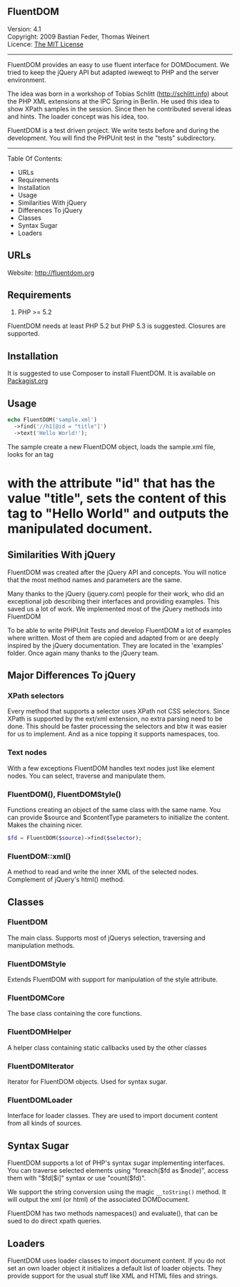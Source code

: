 ## FluentDOM

 Version: 4.1<br/>
 Copyright: 2009 Bastian Feder, Thomas Weinert<br/>
 Licence: [The MIT License](http://www.opensource.org/licenses/mit-license.php)<br/>

--------------------------------------------------------------------------------

FluentDOM provides an easy to use fluent interface for DOMDocument. We tried to
keep the jQuery API but adapted iweweqt to PHP and the server environment.

The idea was born in a workshop of Tobias Schlitt (http://schlitt.info) about
the PHP XML extensions at the IPC Spring in Berlin. He used this idea to show
XPath samples in the session. Since then he contributed several ideas and hints.
The loader concept was his idea, too.

FluentDOM is a test driven project. We write tests before and during the
development. You will find the PHPUnit test in the "tests" subdirectory.

--------------------------------------------------------------------------------

Table Of Contents:

 * URLs
 * Requirements
 * Installation
 * Usage
 * Similarities With jQuery
 * Differences To jQuery
 * Classes
 * Syntax Sugar
 * Loaders

## URLs

Website: http://fluentdom.org

## Requirements

1) PHP >= 5.2

FluentDOM needs at least PHP 5.2 but PHP 5.3 is suggested. Closures are
supported.

## Installation

It is suggested to use Composer to install FluentDOM. It is available
on [Packagist.org](https://packagist.org/packages/fluentdom/fluentdom)

## Usage

```php
echo FluentDOM('sample.xml')
  ->find('//h1[@id = "title"]')
  ->text('Hello World!');
```

The sample create a new FluentDOM object, loads the sample.xml file, looks for
an tag <h1> with the attribute "id" that has the value "title", sets the
content of this tag to "Hello World" and outputs the manipulated document.

## Similarities With jQuery

FluentDOM was created after the jQuery API and concepts. You will notice that
the most method names and parameters are the same.

Many thanks to the jQuery (jquery.com) people for their work, who did an
exceptional job describing their interfaces and providing examples. This saved
us a lot of work. We implemented most of the jQuery methods into FluentDOM

To be able to write PHPUnit Tests and develop FluentDOM a lot of examples where
written. Most of them are copied and adapted from or are deeply inspired by the
jQuery documentation. They are located in the 'examples' folder.
Once again many thanks to the jQuery team.

## Major Differences To jQuery

### XPath selectors

Every method that supports a selector uses XPath not CSS selectors. Since XPath
is supported by the ext/xml extension, no extra parsing need to be
done. This should be faster processing the selectors and btw it was easier for
us to implement. And as a nice topping it supports namespaces, too.

### Text nodes

With a few exceptions FluentDOM handles text nodes just like element nodes.
You can select, traverse and manipulate them.

### FluentDOM(), FluentDOMStyle()

Functions creating an object of the same class with the same name. You can
provide $source and $contentType parameters to initialize the content.
Makes the chaining nicer.

```php
$fd = FluentDOM($source)->find($selector);
```

### FluentDOM::xml()

A method to read and write the inner XML of the selected nodes. Complement of
jQuery's html() method.

## Classes

### FluentDOM

The main class. Supports most of jQuerys selection, traversing and manipulation
methods.

### FluentDOMStyle

Extends FluentDOM with support for manipulation of the style attribute.

### FluentDOMCore

The base class containing the core functions.

### FluentDOMHelper

A helper class containing static callbacks used by the other classes

### FluentDOMIterator

Iterator for FluentDOM objects. Used for syntax sugar.

### FluentDOMLoader

Interface for loader classes. They are used to import document content from
all kinds of sources.

## Syntax Sugar

FluentDOM supports a lot of PHP's syntax sugar implementing interfaces.
You can traverse selected elements using "foreach($fd as $node)", access them
with "$fd[$i]" syntax or use "count($fd)".

We support the string conversion using the magic `__toString()` method. It will
output the xml (or html) of the associated DOMDocument.

FluentDOM has two methods namespaces() and evaluate(), that can be sued to do
direct xpath queries.

## Loaders

FluentDOM uses loader classes to import document content. If you do not set
an own loader object it initializes a default list of loader objects. They
provide support for the usual stuff like XML and HTML files and strings.
